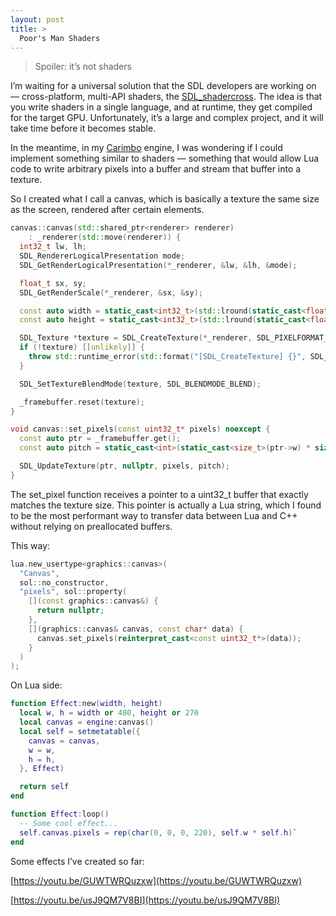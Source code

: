```yaml
---
layout: post
title: >
  Poor's Man Shaders
---
```


>Spoiler: it’s not shaders

I’m waiting for a universal solution that the SDL developers are working on — cross-platform, multi-API shaders, the [SDL_shadercross](https://github.com/libsdl-org/SDL_shadercross). The idea is that you write shaders in a single language, and at runtime, they get compiled for the target GPU. Unfortunately, it’s a large and complex project, and it will take time before it becomes stable.

In the meantime, in my [Carimbo](https://github.com/willtobyte/carimbo)  engine, I was wondering if I could implement something similar to shaders — something that would allow Lua code to write arbitrary pixels into a buffer and stream that buffer into a texture.

So I created what I call a canvas, which is basically a texture the same size as the screen, rendered after certain elements.

```cpp
canvas::canvas(std::shared_ptr<renderer> renderer)
    : _renderer(std::move(renderer)) {
  int32_t lw, lh;
  SDL_RendererLogicalPresentation mode;
  SDL_GetRenderLogicalPresentation(*_renderer, &lw, &lh, &mode);

  float_t sx, sy;
  SDL_GetRenderScale(*_renderer, &sx, &sy);

  const auto width = static_cast<int32_t>(std::lround(static_cast<float>(lw) / sx));
  const auto height = static_cast<int32_t>(std::lround(static_cast<float>(lh) / sy));

  SDL_Texture *texture = SDL_CreateTexture(*_renderer, SDL_PIXELFORMAT_ARGB8888, SDL_TEXTUREACCESS_STREAMING, width, height);
  if (!texture) [[unlikely]] {
    throw std::runtime_error(std::format("[SDL_CreateTexture] {}", SDL_GetError()));
  }

  SDL_SetTextureBlendMode(texture, SDL_BLENDMODE_BLEND);

  _framebuffer.reset(texture);
}

void canvas::set_pixels(const uint32_t* pixels) noexcept {
  const auto ptr = _framebuffer.get();
  const auto pitch = static_cast<int>(static_cast<size_t>(ptr->w) * sizeof(uint32_t));

  SDL_UpdateTexture(ptr, nullptr, pixels, pitch);
}
```

The set_pixel function receives a pointer to a uint32_t buffer that exactly matches the texture size. This pointer is actually a Lua string, which I found to be the most performant way to transfer data between Lua and C++ without relying on preallocated buffers.

This way:

```cpp
lua.new_usertype<graphics::canvas>(
  "Canvas",
  sol::no_constructor,
  "pixels", sol::property(
    [](const graphics::canvas&) {
      return nullptr;
    },
    [](graphics::canvas& canvas, const char* data) {
      canvas.set_pixels(reinterpret_cast<const uint32_t*>(data));
    }
  )
);
```

On Lua side:

```lua
function Effect:new(width, height)
  local w, h = width or 480, height or 270
  local canvas = engine:canvas()
  local self = setmetatable({
    canvas = canvas,
    w = w,
    h = h,
  }, Effect)

  return self
end

function Effect:loop()
  -- Some cool effect...
  self.canvas.pixels = rep(char(0, 0, 0, 220), self.w * self.h)`
end

```

Some effects I’ve created so far:

[https://youtu.be/GUWTWRQuzxw](https://youtu.be/GUWTWRQuzxw)

[https://youtu.be/usJ9QM7V8BI](https://youtu.be/usJ9QM7V8BI)
